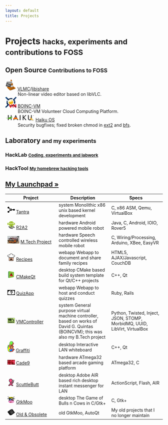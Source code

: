 ```yaml
---
layout: default
title: Projects
---
```


<div class="page-header">
  <h1 class="section">Projects <small>hacks, experiments and contributions to FOSS</small></h1>
</div>

<div class="row">
  <div class="span7">
    <h2>Open Source <small>Contributions to FOSS</small></h2>
    <dl>
      <dt><img src="/images/projects/vlmc-small.png"> <a href="http://trac.videolan.org/vlmc">VLMC</a>/<a href="https://github.com/rohityadav/libishare">libishare</a></dt>
      <dd>Non-linear video editor based on libVLC.</dd>
      <dt><img src="/images/projects/boincvm.png"> <a href="http://code.google.com/p/boincvm/">BOINC-VM</a></dt>
      <dd>BOINC-VM Volunteer Cloud Computing Platform.</dd>
      <dt><img src="/images/projects/haiku.png"> <a href="http://dev.haiku-os.org/ticket/6750">Haiku OS</a></dt>
      <dd>Security bugfixes; fixed broken chmod in <a href="http://cgit.haiku-os.org/haiku/commit/?id=hrev39379">ext2</a> and <a href="http://cgit.haiku-os.org/haiku/commit/?id=hrev39378">bfs</a>.</dd>
    </dl>
  </div>

  <div class="span7">
    <h2>Laboratory <small>and my experiments</small></h2>
    <h3>HackLab <small><a href="https://github.com/rohityadav/hacklab">Coding, experiments and labwork</a></small></h3>
    <h3>HackTool <small><a href="https://github.com/rohityadav/hacktools">My homebrew hacking tools</a></small></h3>
    <h2><a href="https://launchpad.net/~rohityadav/">My Launchpad »</a></h2>
  </div>
</div>

<table id="fancytable" class="zebra-striped bordered-table">
  <thead>
    <tr>
      <th style="min-width: 150px;" class="green header headerSortDown">Project</th>
      <th class="orange header">Description</th>
      <th class="blue header">Specs</th>
    </tr>
  </thead>
  <tbody>
    <tr>
      <td><img src="/images/projects/tantra-small.png"> <a href="/projects/tantra">Tantra</a></td>
      <td><span class="label important">system</span> Monolithic x86 unix based kernel development</td>
      <td>C, x86 ASM, Qemu, VirtualBox</td>
    </tr>
    <tr>
      <td><img src="/images/projects/r2a2-small.png"> <a href="/projects/r2a2">R2A2</a></td>
      <td><span class="label notice">hardware</span> Android powered mobile robot</td>
      <td>Java, C, Android, IOIO, Rover5</td>
    </tr>
    <tr>
      <td><img src="/images/projects/mtp-small.png"> <a href="/projects/mtp">M.Tech Project</a></td>
      <td><span class="label notice">hardware</span> Speech controlled wireless mobile robot</td>
      <td>C, Wiring/Processing, Arduino, XBee, EasyVR</td>
    </tr>
    <tr>
      <td><img src="/images/projects/recipes-small.png"> <a href="/projects/recipes">Recipes</a></td>
      <td><span class="label success">webapp</span> Webapp to document and share family recipes</td>
      <td>HTML5, AJAX/Javascript, CouchDB</td>
    </tr>
    <tr>
      <td><img src="/images/projects/cmakeqt-small.png"> <a href="/projects/cmakeqt">CMakeQt</a></td>
      <td><span class="label warning">desktop</span> CMake based build system template for Qt/C++ projects</td>
      <td>C++, Qt</td>
    </tr>
    <tr>
      <td><img src="/images/projects/quizapp-small.png"> <a href="/projects/quizapp">QuizApp</a></td>
      <td><span class="label success">webapp</span> Webapp to host and conduct quizzes</td>
      <td>Ruby, Rails</td>
    </tr>
    <tr>
      <td><img src="/images/projects/vmcontroller-small.png"> <a href="/projects/vmcontroller">VMController</a></td>
      <td><span class="label important">system</span> <a href="http://code.google.com/p/vmcontroller"></a> General purpose virtual machine controller, based on works of David G. Quintas (BOINCVM); this was also my B.Tech project</td>
      <td>Python, Twisted, Inject, JSON, STOMP, MorbidMQ, UUID, LibVirt, VirtualBox</td>
    </tr>
    <tr>
      <td><img src="/images/projects/graffiti-small.png"> <a href="/projects/graffiti">Graffiti</a></td>
      <td><span class="label warning">desktop</span> Interactive LAN whiteboard</td>
      <td>C++, Qt</td>
    </tr>
    <tr>
      <td><img src="/images/projects/cade9-small.png"> <a href="/projects/cade9">Cade9</a></td>
      <td><span class="label notice">hardware</span> ATmega32 based arcade gaming platform</td>
      <td>ATmega32, C</td>
    </tr>
    <tr>
      <td><img src="/images/projects/scuttlebutt-small.png"> <a href="/projects/scuttlebutt">ScuttleButt</a></td>
      <td><span class="label warning">desktop</span> Adobe AIR based rich desktop instant messenger for LAN</td>
      <td>ActionScript, Flash, AIR</td>
    </tr>
    <tr>
      <td><img src="/images/projects/gtkmoo-small.png"> <a href="/projects/gtkmoo">GtkMoo</a></td>
      <td><span class="label warning">desktop</span> The Game of Bulls n Cows in C/Gtk+</td>
      <td>C, Gtk+</td>
    </tr>
    <tr>
      <td><img src="/images/projects/obsolete-small.png"> <a href="/projects/old">Old & Obsolete</a></td>
      <td><span class="label">old</span> GtkMoo, AutoQt</td>
      <td>My old projects that I no longer maintain</td>
    </tr>
  </tbody>
</table>

